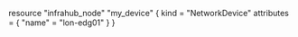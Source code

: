 resource "infrahub_node" "my_device" {
  kind = "NetworkDevice"
  attributes = {
    "name" = "lon-edg01"
  }
}
